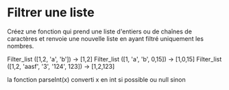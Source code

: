 # Filtrer une liste

Créez une fonction qui prend une liste d'entiers ou de chaînes de caractères et renvoie une nouvelle liste en ayant filtré uniquement les nombres.

Filter_list ([1,2, 'a', 'b']) -> [1,2]
Filter_list ([1, 'a', 'b', 0,15]) -> [1,0,15]
Filter_list ([1,2, 'aasf', '3', '124', 123]) -> [1,2,123]
 

la fonction parseInt(x) converti x en int si possible ou null sinon